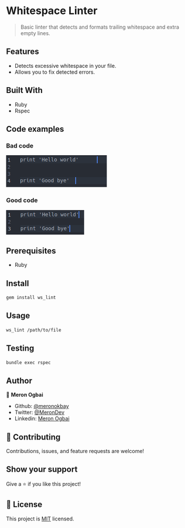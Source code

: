 # Whitespace Linter

> Basic linter that detects and formats trailing whitespace and extra empty lines.

## Features

- Detects excessive whitespace in your file.
- Allows you to fix detected errors.

## Built With

- Ruby
- Rspec

## Code examples

### Bad code

![screenshot](./screenshots/bad-code.png)

### Good code

![screenshot](./screenshots/good-code.png)

## Prerequisites

- Ruby

## Install

```bash
gem install ws_lint
```

## Usage

```bash
ws_lint /path/to/file
```

## Testing

```bash
bundle exec rspec
```
## Author

👤 **Meron Ogbai**

- Github: [@meronokbay](https://github.com/meronokbay)
- Twitter: [@MeronDev](https://twitter.com/MeronDev)
- Linkedin: [Meron Ogbai](https://linkedin.com/in/meron-ogbai/)

## 🤝 Contributing

Contributions, issues, and feature requests are welcome!

## Show your support

Give a ⭐️ if you like this project!

## 📝 License

This project is [MIT](lic.url) licensed.
